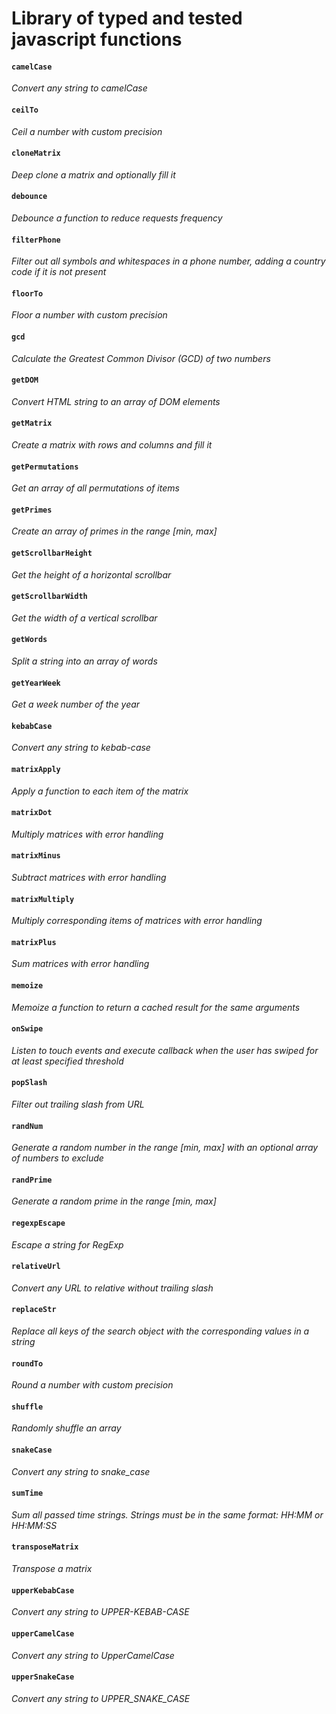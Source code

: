 # Library of typed and tested javascript functions

#### `camelCase`

_Convert any string to camelCase_

#### `ceilTo`

_Ceil a number with custom precision_

#### `cloneMatrix`

_Deep clone a matrix and optionally fill it_

#### `debounce`

_Debounce a function to reduce requests frequency_

#### `filterPhone`

_Filter out all symbols and whitespaces in a phone number, adding a country code if it is not present_

#### `floorTo`

_Floor a number with custom precision_

#### `gcd`

_Calculate the Greatest Common Divisor (GCD) of two numbers_

#### `getDOM`

_Convert HTML string to an array of DOM elements_

#### `getMatrix`

_Create a matrix with rows and columns and fill it_

#### `getPermutations`

_Get an array of all permutations of items_

#### `getPrimes`

_Create an array of primes in the range [min, max]_

#### `getScrollbarHeight`

_Get the height of a horizontal scrollbar_

#### `getScrollbarWidth`

_Get the width of a vertical scrollbar_

#### `getWords`

_Split a string into an array of words_

#### `getYearWeek`

_Get a week number of the year_

#### `kebabCase`

_Convert any string to kebab-case_

#### `matrixApply`

_Apply a function to each item of the matrix_

#### `matrixDot`

_Multiply matrices with error handling_

#### `matrixMinus`

_Subtract matrices with error handling_

#### `matrixMultiply`

_Multiply corresponding items of matrices with error handling_

#### `matrixPlus`

_Sum matrices with error handling_

#### `memoize`

_Memoize a function to return a cached result for the same arguments_

#### `onSwipe`

_Listen to touch events and execute callback when the user has swiped for at least specified threshold_

#### `popSlash`

_Filter out trailing slash from URL_

#### `randNum`

_Generate a random number in the range [min, max] with an optional array of numbers to exclude_

#### `randPrime`

_Generate a random prime in the range [min, max]_

#### `regexpEscape`

_Escape a string for RegExp_

#### `relativeUrl`

_Convert any URL to relative without trailing slash_

#### `replaceStr`

_Replace all keys of the search object with the corresponding values in a string_

#### `roundTo`

_Round a number with custom precision_

#### `shuffle`

_Randomly shuffle an array_

#### `snakeCase`

_Convert any string to snake_case_

#### `sumTime`

_Sum all passed time strings. Strings must be in the same format: HH:MM or HH:MM:SS_

#### `transposeMatrix`

_Transpose a matrix_

#### `upperKebabCase`

_Convert any string to UPPER-KEBAB-CASE_

#### `upperCamelCase`

_Convert any string to UpperCamelCase_

#### `upperSnakeCase`

_Convert any string to UPPER_SNAKE_CASE_
